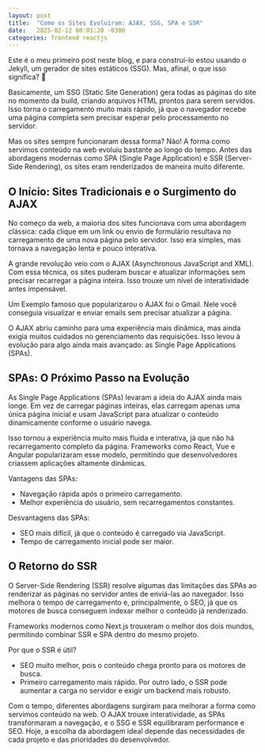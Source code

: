 ```yaml
---
layout: post
title:  "Como os Sites Evoluíram: AJAX, SSG, SPA e SSR"
date:   2025-02-12 00:01:28 -0300
categories: frontend reactjs
---
```



Este é o meu primeiro post neste blog, e para construí-lo estou usando o Jekyll, um gerador de sites estáticos (SSG). Mas, afinal, o que isso significa? 🤔

Basicamente, um SSG (Static Site Generation) gera todas as páginas do site no momento da build, criando arquivos HTML prontos para serem servidos. Isso torna o carregamento muito mais rápido, já que o navegador recebe uma página completa sem precisar esperar pelo processamento no servidor.

Mas os sites sempre funcionaram dessa forma? Não! A forma como servimos conteúdo na web evoluiu bastante ao longo do tempo. Antes das abordagens modernas como SPA (Single Page Application) e SSR (Server-Side Rendering), os sites eram renderizados de maneira muito diferente.

## O Início: Sites Tradicionais e o Surgimento do AJAX
No começo da web, a maioria dos sites funcionava com uma abordagem clássica: cada clique em um link ou envio de formulário resultava no carregamento de uma nova página pelo servidor. Isso era simples, mas tornava a navegação lenta e pouco interativa.

A grande revolução veio com o AJAX (Asynchronous JavaScript and XML). Com essa técnica, os sites puderam buscar e atualizar informações sem precisar recarregar a página inteira. Isso trouxe um nível de interatividade antes impensável.

Um Exemplo famoso que popularizarou o AJAX foi o Gmail. Nele você conseguia visualizar e enviar emails sem precisar atualizar a página.

O AJAX abriu caminho para uma experiência mais dinâmica, mas ainda exigia muitos cuidados no gerenciamento das requisições. Isso levou à evolução para algo ainda mais avançado: as Single Page Applications (SPAs).

## SPAs: O Próximo Passo na Evolução
As Single Page Applications (SPAs) levaram a ideia do AJAX ainda mais longe. Em vez de carregar páginas inteiras, elas carregam apenas uma única página inicial e usam JavaScript para atualizar o conteúdo dinamicamente conforme o usuário navega.

Isso tornou a experiência muito mais fluida e interativa, já que não há recarregamento completo da página. Frameworks como React, Vue e Angular popularizaram esse modelo, permitindo que desenvolvedores criassem aplicações altamente dinâmicas.

Vantagens das SPAs:

 - Navegação rápida após o primeiro carregamento.
 - Melhor experiência do usuário, sem recarregamentos constantes.

Desvantagens das SPAs:

- SEO mais difícil, já que o conteúdo é carregado via JavaScript.
- Tempo de carregamento inicial pode ser maior.

## O Retorno do SSR
O Server-Side Rendering (SSR) resolve algumas das limitações das SPAs ao renderizar as páginas no servidor antes de enviá-las ao navegador. Isso melhora o tempo de carregamento e, principalmente, o SEO, já que os motores de busca conseguem indexar melhor o conteúdo já renderizado.

Frameworks modernos como Next.js trouxeram o melhor dos dois mundos, permitindo combinar SSR e SPA dentro do mesmo projeto.

Por que o SSR é útil? 

- SEO muito melhor, pois o conteúdo chega pronto para os motores de busca.
- Primeiro carregamento mais rápido.
Por outro lado, o SSR pode aumentar a carga no servidor e exigir um backend mais robusto.

Com o tempo, diferentes abordagens surgiram para melhorar a forma como servimos conteúdo na web. O AJAX trouxe interatividade, as SPAs transformaram a navegação, e o SSG e SSR equilibraram performance e SEO. Hoje, a escolha da abordagem ideal depende das necessidades de cada projeto e das prioridades do desenvolvedor.


